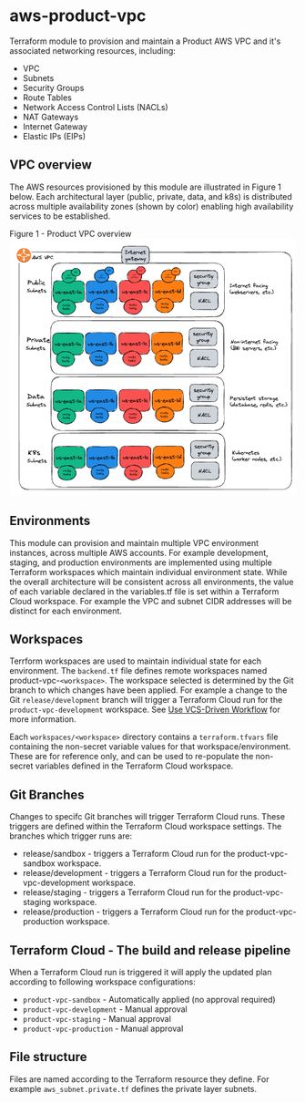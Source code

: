 # aws-product-vpc

Terraform module to provision and maintain a Product AWS VPC and it's associated networking resources, including:
* VPC
* Subnets
* Security Groups
* Route Tables
* Network Access Control Lists (NACLs)
* NAT Gateways
* Internet Gateway
* Elastic IPs (EIPs)

## VPC overview
The AWS resources provisioned by this module are illustrated in Figure 1 below. Each architectural layer (public, private, data, and k8s) is distributed across multiple availability zones (shown by color) enabling high availability services to be established.

Figure 1 - Product VPC overview
![product VPC image](product-vpc.png "Product VPC")

## Environments
This module can provision and maintain multiple VPC environment instances, across multiple AWS accounts. For example development, staging, and production environments are implemented using multiple Terraform workspaces which maintain individual environment state. While the overall architecture will be consistent across all environments, the value of each variable declared in the variables.tf file is set within a Terraform Cloud workspace. For example the VPC and subnet CIDR addresses will be distinct for each environment.
## Workspaces
Terrform workspaces are used to maintain individual state for each environment. The `backend.tf` file defines remote workspaces named product-vpc-`<workspace>`. The workspace selected is determined by the Git branch to which changes have been applied. For example a change to the Git `release/development` branch will trigger a Terraform Cloud run for the `product-vpc-development` workspace. See [Use VCS-Driven Workflow](https://developer.hashicorp.com/terraform/tutorials/cloud-get-started/cloud-vcs-change) for more information.

Each `workspaces/<workspace>` directory contains a `terraform.tfvars` file containing the non-secret variable values for that workspace/environment. These are for reference only, and can be used to re-populate the non-secret variables defined in the Terraform Cloud workspace.
## Git Branches
Changes to specifc Git branches will trigger Terraform Cloud runs. These triggers are defined within the Terraform Cloud workspace settings. The branches which trigger runs are:
* release/sandbox - triggers a Terraform Cloud run for the product-vpc-sandbox workspace.
* release/development - triggers a Terraform Cloud run for the product-vpc-development workspace.
* release/staging - triggers a Terraform Cloud run for the product-vpc-staging workspace.
* release/production - triggers a Terraform Cloud run for the product-vpc-production workspace.
## Terraform Cloud - The build and release pipeline
When a Terraform Cloud run is triggered it will apply the updated plan according to following workspace configurations:
* `product-vpc-sandbox` - Automatically applied (no approval required)
* `product-vpc-development` - Manual approval
* `product-vpc-staging` - Manual approval
* `product-vpc-production` - Manual approval
## File structure
Files are named according to the Terraform resource they define. For example `aws_subnet.private.tf` defines the private layer subnets.
